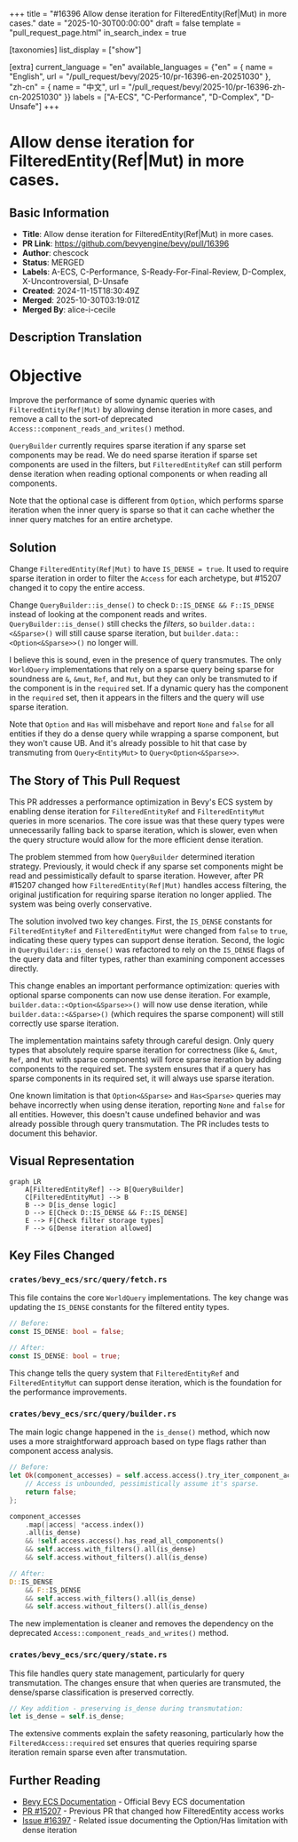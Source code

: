 +++
title = "#16396 Allow dense iteration for FilteredEntity(Ref|Mut) in more cases."
date = "2025-10-30T00:00:00"
draft = false
template = "pull_request_page.html"
in_search_index = true

[taxonomies]
list_display = ["show"]

[extra]
current_language = "en"
available_languages = {"en" = { name = "English", url = "/pull_request/bevy/2025-10/pr-16396-en-20251030" }, "zh-cn" = { name = "中文", url = "/pull_request/bevy/2025-10/pr-16396-zh-cn-20251030" }}
labels = ["A-ECS", "C-Performance", "D-Complex", "D-Unsafe"]
+++

# Allow dense iteration for FilteredEntity(Ref|Mut) in more cases.

## Basic Information
- **Title**: Allow dense iteration for FilteredEntity(Ref|Mut) in more cases.
- **PR Link**: https://github.com/bevyengine/bevy/pull/16396
- **Author**: chescock
- **Status**: MERGED
- **Labels**: A-ECS, C-Performance, S-Ready-For-Final-Review, D-Complex, X-Uncontroversial, D-Unsafe
- **Created**: 2024-11-15T18:30:49Z
- **Merged**: 2025-10-30T03:19:01Z
- **Merged By**: alice-i-cecile

## Description Translation

# Objective

Improve the performance of some dynamic queries with `FilteredEntity(Ref|Mut)` by allowing dense iteration in more cases, and remove a call to the sort-of deprecated `Access::component_reads_and_writes()` method.  

`QueryBuilder` currently requires sparse iteration if any sparse set components may be read.  We do need sparse iteration if sparse set components are used in the filters, but `FilteredEntityRef` can still perform dense iteration when reading optional components or when reading all components.  

Note that the optional case is different from `Option`, which performs sparse iteration when the inner query is sparse so that it can cache whether the inner query matches for an entire archetype.  

## Solution

Change `FilteredEntity(Ref|Mut)` to have `IS_DENSE = true`.  It used to require sparse iteration in order to filter the `Access` for each archetype, but #15207 changed it to copy the entire access.  

Change `QueryBuilder::is_dense()` to check `D::IS_DENSE && F::IS_DENSE` instead of looking at the component reads and writes.  
`QueryBuilder::is_dense()` still checks the *filters*, so `builder.data::<&Sparse>()` will still cause sparse iteration, but `builder.data::<Option<&Sparse>>()` no longer will.  

I believe this is sound, even in the presence of query transmutes.  The only `WorldQuery` implementations that rely on a sparse query being sparse for soundness are `&`, `&mut`, `Ref`, and `Mut`, but they can only be transmuted to if the component is in the `required` set.  If a dynamic query has the component in the `required` set, then it appears in the filters and the query will use sparse iteration.  

Note that `Option` and `Has` will misbehave and report `None` and `false` for all entities if they do a dense query while wrapping a sparse component, but they won't cause UB.  And it's already possible to hit that case by transmuting from `Query<EntityMut>` to `Query<Option<&Sparse>>`. 

## The Story of This Pull Request

This PR addresses a performance optimization in Bevy's ECS system by enabling dense iteration for `FilteredEntityRef` and `FilteredEntityMut` queries in more scenarios. The core issue was that these query types were unnecessarily falling back to sparse iteration, which is slower, even when the query structure would allow for the more efficient dense iteration.

The problem stemmed from how `QueryBuilder` determined iteration strategy. Previously, it would check if any sparse set components might be read and pessimistically default to sparse iteration. However, after PR #15207 changed how `FilteredEntity(Ref|Mut)` handles access filtering, the original justification for requiring sparse iteration no longer applied. The system was being overly conservative.

The solution involved two key changes. First, the `IS_DENSE` constants for `FilteredEntityRef` and `FilteredEntityMut` were changed from `false` to `true`, indicating these query types can support dense iteration. Second, the logic in `QueryBuilder::is_dense()` was refactored to rely on the `IS_DENSE` flags of the query data and filter types, rather than examining component accesses directly.

This change enables an important performance optimization: queries with optional sparse components can now use dense iteration. For example, `builder.data::<Option<&Sparse>>()` will now use dense iteration, while `builder.data::<&Sparse>()` (which requires the sparse component) will still correctly use sparse iteration.

The implementation maintains safety through careful design. Only query types that absolutely require sparse iteration for correctness (like `&`, `&mut`, `Ref`, and `Mut` with sparse components) will force sparse iteration by adding components to the required set. The system ensures that if a query has sparse components in its required set, it will always use sparse iteration.

One known limitation is that `Option<&Sparse>` and `Has<Sparse>` queries may behave incorrectly when using dense iteration, reporting `None` and `false` for all entities. However, this doesn't cause undefined behavior and was already possible through query transmutation. The PR includes tests to document this behavior.

## Visual Representation

```mermaid
graph LR
    A[FilteredEntityRef] --> B[QueryBuilder]
    C[FilteredEntityMut] --> B
    B --> D[is_dense logic]
    D --> E[Check D::IS_DENSE && F::IS_DENSE]
    E --> F[Check filter storage types]
    F --> G[Dense iteration allowed]
```

## Key Files Changed

### `crates/bevy_ecs/src/query/fetch.rs`
This file contains the core `WorldQuery` implementations. The key change was updating the `IS_DENSE` constants for the filtered entity types.

```rust
// Before:
const IS_DENSE: bool = false;

// After:
const IS_DENSE: bool = true;
```

This change tells the query system that `FilteredEntityRef` and `FilteredEntityMut` can support dense iteration, which is the foundation for the performance improvements.

### `crates/bevy_ecs/src/query/builder.rs`
The main logic change happened in the `is_dense()` method, which now uses a more straightforward approach based on type flags rather than component access analysis.

```rust
// Before:
let Ok(component_accesses) = self.access.access().try_iter_component_access() else {
    // Access is unbounded, pessimistically assume it's sparse.
    return false;
};

component_accesses
    .map(|access| *access.index())
    .all(is_dense)
    && !self.access.access().has_read_all_components()
    && self.access.with_filters().all(is_dense)
    && self.access.without_filters().all(is_dense)

// After:
D::IS_DENSE
    && F::IS_DENSE
    && self.access.with_filters().all(is_dense)
    && self.access.without_filters().all(is_dense)
```

The new implementation is cleaner and removes the dependency on the deprecated `Access::component_reads_and_writes()` method.

### `crates/bevy_ecs/src/query/state.rs`
This file handles query state management, particularly for query transmutation. The changes ensure that when queries are transmuted, the dense/sparse classification is preserved correctly.

```rust
// Key addition - preserving is_dense during transmutation:
let is_dense = self.is_dense;
```

The extensive comments explain the safety reasoning, particularly how the `FilteredAccess::required` set ensures that queries requiring sparse iteration remain sparse even after transmutation.

## Further Reading

- [Bevy ECS Documentation](https://bevyengine.org/learn/quick-start/ecs/) - Official Bevy ECS documentation
- [PR #15207](https://github.com/bevyengine/bevy/pull/15207) - Previous PR that changed how FilteredEntity access works
- [Issue #16397](https://github.com/bevyengine/bevy/issues/16397) - Related issue documenting the Option/Has limitation with dense iteration